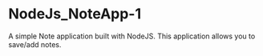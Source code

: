 # NodeJs_NoteApp-1
A simple Note application built with NodeJS. This application allows you to save/add notes.
